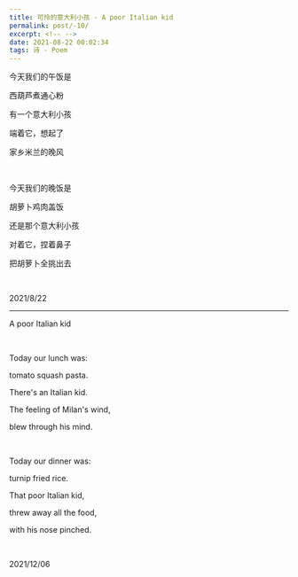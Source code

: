 ```yaml
---
title: 可怜的意大利小孩 - A poor Italian kid
permalink: post/-10/
excerpt: <!-- -->
date: 2021-08-22 00:02:34
tags: 诗 - Poem
---
```


今天我们的午饭是

西葫芦煮通心粉

有一个意大利小孩

端着它，想起了

家乡米兰的晚风

<br>

今天我们的晚饭是

胡萝卜鸡肉盖饭

还是那个意大利小孩

对着它，捏着鼻子

把胡萝卜全挑出去

<br>

2021/8/22

---

A poor Italian kid

<br>

Today our lunch was:

tomato squash pasta.

There's an Italian kid.

The feeling of Milan's wind,

blew through his mind.

<br>

Today our dinner was:

turnip fried rice.

That poor Italian kid,

threw away all the food,

with his nose pinched.

<br>

2021/12/06